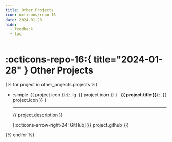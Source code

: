 ```yaml
---
title: Other Projects
icon: octicons/repo-16
date: 2024-01-28
hide:
  - feedback
  - toc
---
```


# :octicons-repo-16:{ title="2024-01-28" } Other Projects

<div class="grid cards" markdown>

{% for project in other_projects.projects %}

  - :simple-{{ project.icon }}:{: .lg .{{ project.icon }} } &nbsp; **{{ project.title }}**{: .{{ project.icon }} }

    ---

    {{ project.description }}

    [:octicons-arrow-right-24: GitHub]({{ project.github }})

{% endfor %}

</div>
